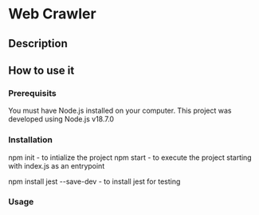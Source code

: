 # Web Crawler
## Description
## How to use it
### Prerequisits
You must have Node.js installed on your computer. This project was developed using Node.js v18.7.0

### Installation
npm init - to intialize the project
npm start - to execute the project starting with index.js as an entrypoint

npm install jest --save-dev - to install jest for testing

### Usage
